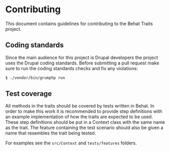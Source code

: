 Contributing
============

This document contains guidelines for contributing to the Behat Traits project.

Coding standards
----------------

Since the main audience for this project is Drupal developers the project uses
the Drupal coding standards. Before submitting a pull request make sure to run
the coding standards checks and fix any violations:

```bash
$ ./vendor/bin/grumphp run
```

Test coverage
-------------

All methods in the traits should be covered by tests written in Behat. In order
to make this work it is recommended to provide step definitions with an example
implementation of how the traits are expected to be used. These step definitions
should be put in a Context class with the same name as the trait. The feature
containing the test scenario should also be given a name that resembles the 
trait being tested.

For examples see the `src/Context` and `tests/features` folders.

